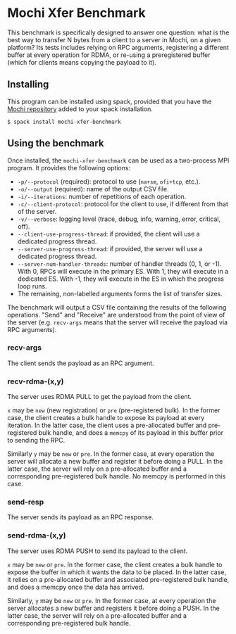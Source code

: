 # Mochi Xfer Benchmark

This benchmark is specifically designed to answer one question:
what is the best way to transfer N bytes from a client to a server
in Mochi, on a given platform? Its tests includes relying on RPC
arguments, registering a different buffer at every operation for
RDMA, or re-using a preregistered buffer (which for clients
means copying the payload to it).

## Installing

This program can be installed using spack, provided that you have
the [Mochi repository](https://github.com/mochi-hpc/mochi-spack-packages)
added to your spack installation.

```
$ spack install mochi-xfer-benchmark
```

## Using the benchmark

Once installed, the `mochi-xfer-benchmark` can be used as a two-process
MPI program. It provides the following options:

* `-p/--protocol` (required): protocol to use (`na+sm`, `ofi+tcp`, etc.).
* `-o/--output` (required): name of the output CSV file.
* `-i/--iterations`: number of repetitions of each operation.
* `-c/--client-protocol`: protocol for the client to use, if different
  from that of the server.
* `-v/--verbose`: logging level (trace, debug, info, warning, error, critical, off).
* `--client-use-progress-thread`: if provided, the client will use a dedicated
  progress thread.
* `--server-use-progress-thread`: if provided, the server will use a dedicated
  progress thread.
* `--server-num-handler-threads`: number of handler threads (0, 1, or -1).
  With 0, RPCs will execute in the primary ES. With 1, they will execute in
  a dedicated ES. With -1, they will execute in the ES in which the progress
  loop runs.
* The remaining, non-labelled arguments forms the list of transfer sizes.

The benchmark will output a CSV file containing the results of the following
operations. "Send" and "Receive" are understood from the point of view of the
server (e.g. `recv-args` means that the server will receive the payload via
RPC arguments).

### recv-args

The client sends the payload as an RPC argument.

### recv-rdma-(x,y)

The server uses RDMA PULL to get the payload from the client.

`x` may be `new` (new registration) or `pre` (pre-registered bulk).
In the former case, the client creates a bulk handle to expose its
payload at every iteration. In the latter case, the client uses a
pre-allocated buffer and pre-registered bulk handle, and does a
`memcpy` of its payload in this buffer prior to sending the RPC.

Similarly `y` may be `new` or `pre`. In the former case, at every
operation the server will allocate a new buffer and register it
before doing a PULL. In the latter case, the server will rely on
a pre-allocated buffer and a corresponding pre-registered bulk
handle. No memcpy is performed in this case.

### send-resp

The server sends its payload as an RPC response.

### send-rdma-(x,y)

The server uses RDMA PUSH to send its payload to the client.

`x` may be `new` or `pre`. In the former case, the client creates
a bulk handle to expose the buffer in which it wants the data to
be placed. In the latter case, it relies on a pre-allocated buffer
and associated pre-registered bulk handle, and does a memcpy once
the data has arrived.

Similarly, `y` may be `new` or `pre`. In the former case, at every
operation the server allocates a new buffer and registers it
before doing a PUSH. In the latter case, the server will rely on
a pre-allocated buffer and a corresponding pre-registered bulk
handle.

